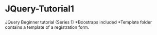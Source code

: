 # JQuery-Tutorial1
JQuery Beginner tutorial (Series 1)
*Boostraps included
*Template folder contains a template of a registration form. 
